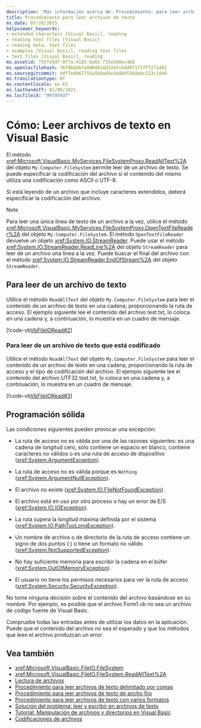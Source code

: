```yaml
---
description: 'Más información acerca de: Procedimiento: para leer archivos de texto en Visual Basic'
title: Procedimiento para leer archivos de texto
ms.date: 07/20/2015
helpviewer_keywords:
- extended characters [Visual Basic], reading
- reading text files [Visual Basic]
- reading data, text files
- examples [Visual Basic], reading text files
- text files [Visual Basic], reading
ms.assetid: 735fe9d7-0f7a-4185-ba02-f35e580ec4b8
ms.openlocfilehash: 76f8bbbb7a0064818d324fc6dd9f1f37f7271401
ms.sourcegitcommit: ddf7edb67715a5b9a45e3dd44536dabc153c1de0
ms.translationtype: HT
ms.contentlocale: es-ES
ms.lasthandoff: 02/06/2021
ms.locfileid: "99797437"
---
```

# <a name="how-to-read-from-text-files-in-visual-basic"></a>Cómo: Leer archivos de texto en Visual Basic

El método <xref:Microsoft.VisualBasic.MyServices.FileSystemProxy.ReadAllText%2A> del objeto `My.Computer.FileSystem` permite leer de un archivo de texto. Se puede especificar la codificación del archivo si el contenido del mismo utiliza una codificación como ASCII o UTF-8.

Si está leyendo de un archivo que incluye caracteres extendidos, deberá especificar la codificación del archivo.

> [!NOTE]
> Para leer una única línea de texto de un archivo a la vez, utilice el método <xref:Microsoft.VisualBasic.MyServices.FileSystemProxy.OpenTextFileReader%2A> del objeto `My.Computer.FileSystem`. El método `OpenTextFileReader` devuelve un objeto <xref:System.IO.StreamReader>. Puede usar el método <xref:System.IO.StreamReader.ReadLine%2A> del objeto `StreamReader` para leer de un archivo una línea a la vez. Puede buscar el final del archivo con el método <xref:System.IO.StreamReader.EndOfStream%2A> del objeto `StreamReader`.

## <a name="to-read-from-a-text-file"></a>Para leer de un archivo de texto

Utilice el método `ReadAllText` del objeto `My.Computer.FileSystem` para leer el contenido de un archivo de texto en una cadena, proporcionando la ruta de acceso. El ejemplo siguiente lee el contenido del archivo test.txt, lo coloca en una cadena y, a continuación, lo muestra en un cuadro de mensaje.

[!code-vb[VbFileIORead#2](~/samples/snippets/visualbasic/VS_Snippets_VBCSharp/VbFileIORead/VB/Class1.vb#2)]

### <a name="to-read-from-a-text-file-that-is-encoded"></a>Para leer de un archivo de texto que está codificado

Utilice el método `ReadAllText` del objeto `My.Computer.FileSystem` para leer el contenido de un archivo de texto en una cadena, proporcionando la ruta de acceso y el tipo de codificación del archivo. El ejemplo siguiente lee el contenido del archivo UTF32 test.txt, lo coloca en una cadena y, a continuación, lo muestra en un cuadro de mensaje.

[!code-vb[VbFileIORead#3](~/samples/snippets/visualbasic/VS_Snippets_VBCSharp/VbFileIORead/VB/Class1.vb#3)]

## <a name="robust-programming"></a>Programación sólida

Las condiciones siguientes pueden provocar una excepción:

- La ruta de acceso no es válida por una de las razones siguientes: es una cadena de longitud cero, sólo contiene un espacio en blanco, contiene caracteres no válidos o es una ruta de acceso de dispositivo (<xref:System.ArgumentException>).

- La ruta de acceso no es válida porque es `Nothing` (<xref:System.ArgumentNullException>).

- El archivo no existe (<xref:System.IO.FileNotFoundException>).

- El archivo está en uso por otro proceso o hay un error de E/S (<xref:System.IO.IOException>).

- La ruta supera la longitud máxima definida por el sistema (<xref:System.IO.PathTooLongException>).

- Un nombre de archivo o de directorio de la ruta de acceso contiene un signo de dos puntos (:) o tiene un formato no válido (<xref:System.NotSupportedException>).

- No hay suficiente memoria para escribir la cadena en el búfer (<xref:System.OutOfMemoryException>).

- El usuario no tiene los permisos necesarios para ver la ruta de acceso (<xref:System.Security.SecurityException>).

No tome ninguna decisión sobre el contenido del archivo basándose en su nombre. Por ejemplo, es posible que el archivo Form1.vb no sea un archivo de código fuente de Visual Basic.

Compruebe todas las entradas antes de utilizar los datos en la aplicación. Puede que el contenido del archivo no sea el esperado y que los métodos que leen el archivo produzcan un error.

## <a name="see-also"></a>Vea también

- <xref:Microsoft.VisualBasic.FileIO.FileSystem>
- <xref:Microsoft.VisualBasic.FileIO.FileSystem.ReadAllText%2A>
- [Lectura de archivos](reading-from-files.md)
- [Procedimiento para leer archivos de texto delimitado por comas](how-to-read-from-comma-delimited-text-files.md)
- [Procedimiento para leer archivos de texto de ancho fijo](how-to-read-from-fixed-width-text-files.md)
- [Procedimiento para leer archivos de texto con varios formatos](how-to-read-from-text-files-with-multiple-formats.md)
- [Solución del problema: leer y escribir en archivos de texto](troubleshooting-reading-from-and-writing-to-text-files.md)
- [Tutorial: Manipulación de archivos y directorios en Visual Basic](walkthrough-manipulating-files-and-directories.md)
- [Codificaciones de archivos](file-encodings.md)
